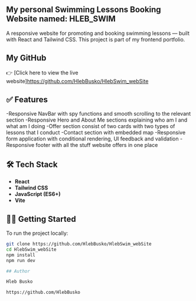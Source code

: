 ## My personal Swimming Lessons Booking Website named: HLEB_SWIM

A responsive website for promoting and booking swimming lessons — built with React and Tailwind CSS. This project is part of my frontend portfolio.

## My GitHub

👉 [Click here to view the live website]https://github.com/HlebBusko/HlebSwim_webSite

## ✅ Features

-Responsive NavBar with spy functions and smooth scrolling to the relevant section
-Responsive Hero and About Me sections explaining who am I and what am I doing
-Offer section consist of two cards with two types of lessons that I conduct
-Contact section with embedded map
-Responsive form application with conditional rendering, UI feedback and validation
-Responsive footer with all the stuff website offers in one place

## 🛠️ Tech Stack

- **React**
- **Tailwind CSS**
- **JavaScript (ES6+)**
- **Vite** 

## 🧑‍💻 Getting Started

To run the project locally:

```bash
git clone https://github.com/HlebBusko/HlebSwim_webSite
cd HlebSwim_webSite
npm install
npm run dev

## Author

Hleb Busko 

https://github.com/HlebBusko